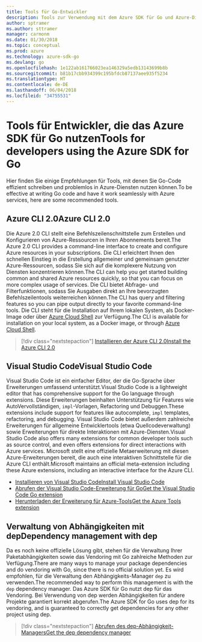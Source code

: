 ```yaml
---
title: Tools für Go-Entwickler
description: Tools zur Verwendung mit dem Azure SDK für Go und Azure-Diensten
author: sptramer
ms.author: sttramer
manager: carmonm
ms.date: 01/30/2018
ms.topic: conceptual
ms.prod: azure
ms.technology: azure-sdk-go
ms.devlang: go
ms.openlocfilehash: 1e122ab161766023ea146329a5edb13143699b8b
ms.sourcegitcommit: b81b17cbb934399c195bfdcb87137aee935f5234
ms.translationtype: HT
ms.contentlocale: de-DE
ms.lasthandoff: 06/04/2018
ms.locfileid: "34755531"
---
```

# <a name="tools-for-developers-using-the-azure-sdk-for-go"></a><span data-ttu-id="11498-103">Tools für Entwickler, die das Azure SDK für Go nutzen</span><span class="sxs-lookup"><span data-stu-id="11498-103">Tools for developers using the Azure SDK for Go</span></span>

<span data-ttu-id="11498-104">Hier finden Sie einige Empfehlungen für Tools, mit denen Sie Go-Code effizient schreiben und problemlos in Azure-Diensten nutzen können.</span><span class="sxs-lookup"><span data-stu-id="11498-104">To be effective at writing Go code and have it work seamlessly with Azure services, here are some recommended tools.</span></span>

## <a name="azure-cli-20"></a><span data-ttu-id="11498-105">Azure CLI 2.0</span><span class="sxs-lookup"><span data-stu-id="11498-105">Azure CLI 2.0</span></span>

<span data-ttu-id="11498-106">Die Azure 2.0 CLI stellt eine Befehlszeilenschnittstelle zum Erstellen und Konfigurieren von Azure-Ressourcen in Ihren Abonnements bereit.</span><span class="sxs-lookup"><span data-stu-id="11498-106">The Azure 2.0 CLI provides a command-line interface to create and configure Azure resources in your subscriptions.</span></span> <span data-ttu-id="11498-107">Die CLI erleichtert Ihnen den schnellen Einstieg in die Erstellung allgemeiner und gemeinsam genutzter Azure-Ressourcen, sodass Sie sich auf die komplexere Nutzung von Diensten konzentrieren können.</span><span class="sxs-lookup"><span data-stu-id="11498-107">The CLI can help you get started building common and shared Azure resources quickly, so that you can focus on more complex usage of services.</span></span> <span data-ttu-id="11498-108">Die CLI bietet Abfrage- und Filterfunktionen, sodass Sie Ausgaben direkt an Ihre bevorzugten Befehlszeilentools weiterreichen können.</span><span class="sxs-lookup"><span data-stu-id="11498-108">The CLI has query and filtering features so you can pipe output directly to your favorite command-line tools.</span></span> <span data-ttu-id="11498-109">Die CLI steht für die Installation auf Ihrem lokalen System, als Docker-Image oder über [Azure Cloud Shell](https://docs.microsoft.com/en-us/azure/cloud-shell/overview) zur Verfügung.</span><span class="sxs-lookup"><span data-stu-id="11498-109">The CLI is available for installation on your local system, as a Docker image, or through [Azure Cloud Shell](https://docs.microsoft.com/en-us/azure/cloud-shell/overview).</span></span>

> [!div class="nextstepaction"]
> [<span data-ttu-id="11498-110">Installieren der Azure CLI 2.0</span><span class="sxs-lookup"><span data-stu-id="11498-110">Install the Azure CLI 2.0</span></span>](/cli/azure/install-azure-cli)

## <a name="visual-studio-code"></a><span data-ttu-id="11498-111">Visual Studio Code</span><span class="sxs-lookup"><span data-stu-id="11498-111">Visual Studio Code</span></span>

<span data-ttu-id="11498-112">Visual Studio Code ist ein einfacher Editor, der die Go-Sprache über Erweiterungen umfassend unterstützt.</span><span class="sxs-lookup"><span data-stu-id="11498-112">Visual Studio Code is a lightweight editor that has comprehensive support for the Go language through extensions.</span></span> <span data-ttu-id="11498-113">Diese Erweiterungen beinhalten Unterstützung für Features wie AutoVervollständigen, `impl`-Vorlagen, Refactoring und Debuggen.</span><span class="sxs-lookup"><span data-stu-id="11498-113">These extensions include support for features like autocomplete, `impl` templates, refactoring, and debugging.</span></span> <span data-ttu-id="11498-114">Visual Studio Code bietet außerdem zahlreiche Erweiterungen für allgemeine Entwicklertools (etwa Quellcodeverwaltung) sowie Erweiterungen für direkte Interaktionen mit Azure-Diensten.</span><span class="sxs-lookup"><span data-stu-id="11498-114">Visual Studio Code also offers many extensions for common developer tools such as source control, and even offers extensions for direct interactions with Azure services.</span></span> <span data-ttu-id="11498-115">Microsoft stellt eine offizielle Metaerweiterung mit diesen Azure-Erweiterungen bereit, die auch eine interaktiven Schnittstelle für die Azure CLI enthält.</span><span class="sxs-lookup"><span data-stu-id="11498-115">Microsoft maintains an official meta-extension including these Azure extensions, including an interactive interface for the Azure CLI.</span></span>

* [<span data-ttu-id="11498-116">Installieren von Visual Studio Code</span><span class="sxs-lookup"><span data-stu-id="11498-116">Install Visual Studio Code</span></span>](https://code.visualstudio.com/Download)
* [<span data-ttu-id="11498-117">Abrufen der Visual Studio Code-Erweiterung für Go</span><span class="sxs-lookup"><span data-stu-id="11498-117">Get the Visual Studio Code Go extension</span></span>](https://code.visualstudio.com/docs/languages/go)
* [<span data-ttu-id="11498-118">Herunterladen der Erweiterung für Azure-Tools</span><span class="sxs-lookup"><span data-stu-id="11498-118">Get the Azure Tools extension</span></span>](https://marketplace.visualstudio.com/items?itemName=ms-vscode.vscode-azureextensionpack)

## <a name="dependency-management-with-dep"></a><span data-ttu-id="11498-119">Verwaltung von Abhängigkeiten mit dep</span><span class="sxs-lookup"><span data-stu-id="11498-119">Dependency management with dep</span></span>

<span data-ttu-id="11498-120">Da es noch keine offizielle Lösung gibt, stehen für die Verwaltung Ihrer Paketabhängigkeiten sowie das Vendoring mit Go zahlreiche Methoden zur Verfügung.</span><span class="sxs-lookup"><span data-stu-id="11498-120">There are many ways to manage your package dependencies and do vendoring with Go, since there is no official solution yet.</span></span> <span data-ttu-id="11498-121">Es wird empfohlen, für die Verwaltung den Abhängigkeits-Manager `dep` zu verwenden.</span><span class="sxs-lookup"><span data-stu-id="11498-121">The recommended way to perform this management is with the `dep` dependency manager.</span></span> <span data-ttu-id="11498-122">Das Azure SDK für Go nutzt dep für das Vendoring. Bei Verwendung von dep werden Abhängigkeiten für andere Projekte garantiert korrekt abgerufen.</span><span class="sxs-lookup"><span data-stu-id="11498-122">The Azure SDK for Go uses dep for its vendoring, and is guaranteed to correctly get dependencies for any other project using dep.</span></span>

> [!div class="nextstepaction"]
> [<span data-ttu-id="11498-123">Abrufen des dep-Abhängigkeit-Managers</span><span class="sxs-lookup"><span data-stu-id="11498-123">Get the dep dependency manager</span></span>](https://github.com/tools/godep)